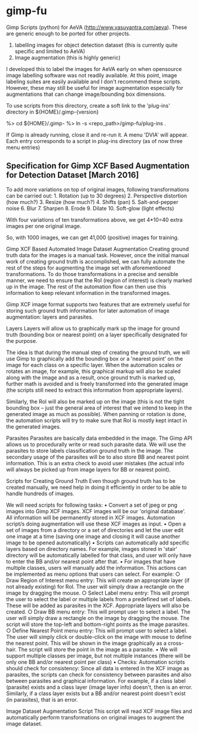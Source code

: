 # gimp-fu
Gimp Scripts (python) for AeVA (http://www.vasuyantra.com/aeva). These are generic enough to be ported for other projects.
1. labelling images for object detection dataset (this is currently quite specific and limited to AeVA)
2. Image augmentation (this is highly generic)

I developed this to label the images for AeVA early on when opensource image labelling software was not readily available. At this point, image labeling suites are easily available and I don't recommend these scripts. However, these may still be useful for image augmentation especially for augmentations that can change image/bounding box dimensions.



To use scripts from this directory, create a soft link to the 'plug-ins' directory in ${HOME}/.gimp-{version}

%> cd ${HOME}/.gimp-<version>
%> ln -s <repo_path>/gimp-fu/plug-ins .


If Gimp is already running, close it and re-run it. A menu 'DVIA' will appear. Each entry corresponds to a script in plug-ins directory (as of now three menu entries)


## Specification for Gimp XCF Based Augmentation for Detection Dataset [March 2016]
To add more variations on top of original images, following transformations can be carried out:
	1. Rotation (up to 30 degrees)
	2. Perspective distortion (how much?)
	3. Resize (how much?)
	4. Shifts (pan)
	5. Salt-and-pepper noise
	6. Blur
	7. Sharpen
	8. Erode
	9. Dilate
	10. Soft-glow (light effects)

With four variations of ten transformations above, we get 4*10=40 extra images per one original image.

So, with 1000 images, we can get 41,000 (positive) images for training.

Gimp XCF Based Automated Image Dataset Augmentation
Creating ground truth data for the images is a manual task. However, once the initial manual work of creating ground truth is accomplished, we can fully automate the rest of the steps for augmenting the image set with aforementioned transformations. To do those transformations in a precise and sensible manner, we need to ensure that the RoI (region of interest) is clearly marked up in the image. The rest of the automation flow can then use this information to keep relevant information in the transformed images.

Gimp XCF image format supports two features that are extremely useful for storing such ground truth information for later automation of image augmentation: layers and parasites. 

Layers
Layers will allow us to graphically mark up the image for ground truth (bounding box or nearest point) on a layer specifically designated for the purpose. 

The idea is that during the manual step of creating the ground truth, we will use Gimp to graphically add the bounding box or a 'nearest point' on the image for each class on a specific layer. When the automation scales or rotates an image, for example, this graphical markup will also be scaled along with the image and as a result, once ground truth is marked up, further math is avoided and is freely transformed into the generated image (the scripts still need to extract this information from appropriate layers).

Similarly, the RoI will also be marked up on the image (this is not the tight bounding box – just the general area of interest that we intend to keep in the generated image as much as possible). When panning or rotation is done, the automation scripts will try to make sure that RoI is mostly kept intact in the generated images.

Parasites
Parasites are basically data embedded in the image. The Gimp API allows us to procedurally write or read such parasite data. We will use the parasites to store labels classification ground truth in the image. The secondary usage of the parasites will be to also store BB and nearest point information. This is an extra check to avoid user mistakes (the actual info will always be picked up from image layers for BB or nearest point).

Scripts for Creating Ground Truth
Even though ground truth has to be created manually, we need help in doing it efficiently in order to be able to handle hundreds of images.

We will need scripts for following tasks:
	• Convert a set of jpeg or png images into Gimp XCF images. XCF images will be our 'original database'. All information will be permanently stored in XCF images. Automation script/s doing augmentation will use these XCF images as input.
	• Open a set of images from a directory or a set of directories and let the user edit one image at a time (saving one image and closing it will cause another image to be opened automatically)
	• Scripts can automatically add specific layers based on directory names. For example, images stored in 'stair' directory will be automatically labelled for that class, and user will only have to enter the BB and/or nearest point after that.
	• For images that have multiple classes, users will manually add the information. This actions can be implemented as menu options that users can select. For example:
		○ Draw Region of Interest menu entry: This will create an appropriate layer (if not already existing) for RoI. The user will simply draw a rectangle on the image by dragging the mouse.
		○ Select Label menu entry: This will prompt the user to select the label or multiple labels from a predefined set of labels. These will be added as parasites in the XCF. Appropriate layers will also be created.
		○ Draw BB menu entry: This will prompt user to select a label. The user will simply draw a rectangle on the image by dragging the mouse. The script will store the top-left and bottom-right points as the image parasites.
		○ Define Nearest Point menu entry: This will prompt user to select a label. The user will simply click or double-click on the image with mouse to define the nearest point. This will be shown in the image graphically as a cross-hair. The script will store the point in the image as a parasite.
	• We will support multiple classes per image, but not multiple instances (there will be only one BB and/or nearest point per class)
	• Checks: Automation scripts should check for consistency: Since all data is entered in the XCF image as parasites, the scripts can check for consistency between parasites and also between parasites and graphical information. For example, if a class label (parasite) exists and a class layer (image layer info) doesn't, then is an error. Similarly, if a class layer exists but a BB and/or nearest point doesn't exist (in parasites), that is an error.
		
		
Image Dataset Augmentation Script
This script will read XCF image files and automatically perform transformations on original images to augment the image dataset. 
